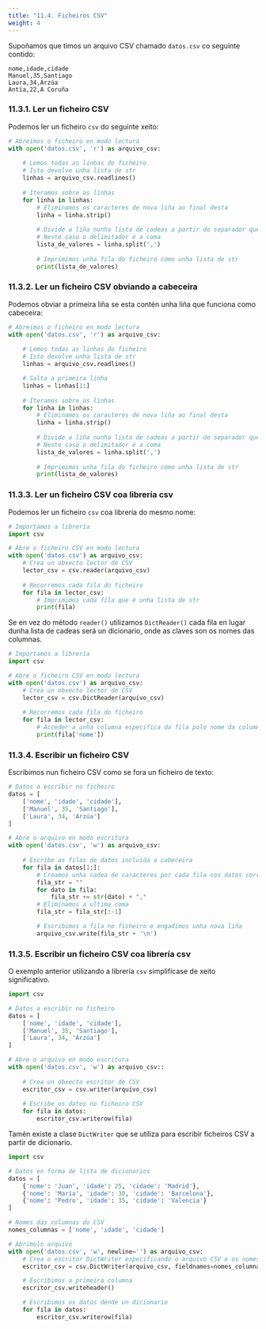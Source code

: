 ```yaml
---
title: "11.4. Ficheiros CSV"
weight: 4
---
```



Supoñamos que timos un arquivo CSV chamado `datos.csv` co seguinte contido:

```csv
nome,idade,cidade
Manuel,35,Santiago
Laura,34,Arzúa
Antía,22,A Coruña
```

### 11.3.1. Ler un ficheiro CSV

Podemos ler un ficheiro `csv` do seguinte xeito:

```python
# Abreimos o ficheiro en modo lectura
with open('datos.csv', 'r') as arquivo_csv:
    
    # Lemos todas as linhas do ficheiro
    # Isto devolve unha lista de str
    linhas = arquivo_csv.readlines()
    
    # Iteramos sobre as linhas
    for linha in linhas:
        # Eliminamos os caracteres de nova liña ao final desta
        linha = linha.strip()
        
        # Divide a liña nunha lista de cadeas a partir do separador que se pasa como argumento
        # Neste caso o delimitador é a coma
        lista_de_valores = linha.split(',')
        
        # Imprimimos unha fila do ficheiro como unha lista de str
        print(lista_de_valores)
```

### 11.3.2. Ler un ficheiro CSV obviando a cabeceira

Podemos obviar a primeira liña se esta contén unha liña que funciona como cabeceira:

```python
# Abreimos o ficheiro en modo lectura
with open('datos.csv', 'r') as arquivo_csv:
    
    # Lemos todas as linhas do ficheiro
    # Isto devolve unha lista de str
    linhas = arquivo_csv.readlines()

    # Salta a primeira linha
    linhas = linhas[1:]
    
    # Iteramos sobre as linhas
    for linha in linhas:
        # Eliminamos os caracteres de nova liña ao final desta
        linha = linha.strip()
        
        # Divide a liña nunha lista de cadeas a partir do separador que se pasa como argumento
        # Neste caso o delimitador é a coma
        lista_de_valores = linha.split(',')
        
        # Imprimimos unha fila do ficheiro como unha lista de str
        print(lista_de_valores)
```

### 11.3.3. Ler un ficheiro CSV coa librería csv

Podemos ler un ficheiro `csv` coa librería do mesmo nome:

```python
# Importamos a librería
import csv

# Abre o ficheiro CSV en modo lectura
with open('datos.csv') as arquivo_csv:
    # Crea un obxecto lector de CSV
    lector_csv = csv.reader(arquivo_csv)
    
    # Recorremos cada fila do ficheiro
    for fila in lector_csv:
        # Imprimimos cada fila que é unha lista de str
        print(fila)
```

Se en vez do método `reader()` utilizamos `DictReader()` cada fila en lugar dunha lista de cadeas será un dicionario, onde as claves son os nomes das columnas.

```python
# Importamos a librería
import csv

# Abre o ficheiro CSV en modo lectura
with open('datos.csv') as arquivo_csv:
    # Crea un obxecto lector de CSV
    lector_csv = csv.DictReader(arquivo_csv)
    
    # Recorremos cada fila do ficheiro
    for fila in lector_csv:
        # Acceder a unha columna especifica da fila polo nome da columna
        print(fila['nome'])
```


### 11.3.4. Escribir un ficheiro CSV

Escribimos nun ficheiro CSV como se fora un ficheiro de texto:

```python
# Datos a escribir no ficheiro
datos = [
    ['nome', 'idade', 'cidade'],
    ['Manuel', 35, 'Santiago'],
    ['Laura', 34, 'Arzúa']
]

# Abre o arquivo en modo escritura
with open('datos.csv', 'w') as arquivo_csv:
    
    # Escribe as filas de datos incluida a cabeceira
    for fila in datos[1:]:
        # Creamos unha cadea de caracteres por cada fila cos datos correspondentes
        fila_str = ""
        for dato in fila:
            fila_str += str(dato) + ","
        # Eliminamos a ultima coma
        fila_str = fila_str[:-1]

        # Escribimos a fila no ficheiro e engadimos unha nova liña
        arquivo_csv.write(fila_str + '\n')
```

### 11.3.5. Escribir un ficheiro CSV coa librería csv

O exemplo anterior utilizando a librería `csv` simplifícase de xeito significativo.


```python
import csv

# Datos a escribir no ficheiro
datos = [
    ['nome', 'idade', 'cidade'],
    ['Manuel', 35, 'Santiago'],
    ['Laura', 34, 'Arzúa']
]

# Abre o arquivo en modo escritura
with open('datos.csv', 'w') as arquivo_csv::
    
    # Crea un obxecto escritor de CSV
    escritor_csv = csv.writer(arquivo_csv)
    
    # Escribe os datos no ficheiro CSV
    for fila in datos:
        escritor_csv.writerow(fila)
```

Tamén existe a clase `DictWriter` que se utiliza para escribir ficheiros CSV a partir de dicionario.

```python
import csv

# Datos en forma de lista de dicionarios
datos = [
    {'nome': 'Juan', 'idade': 25, 'cidade': 'Madrid'},
    {'nome': 'María', 'idade': 30, 'cidade': 'Barcelona'},
    {'nome': 'Pedro', 'idade': 35, 'cidade': 'Valencia'}
]

# Nomes das columnas do CSV
nomes_columnas = ['nome', 'idade', 'cidade']

# Abrimolo arquivo
with open('datos.csv', 'w', newline='') as arquivo_csv:
    # Crea o escritor DictWriter especificando o arquivo CSV e os nomes das columnas
    escritor_csv = csv.DictWriter(arquivo_csv, fieldnames=nomes_columnas)

    # Escribimos a primeira columna
    escritor_csv.writeheader()

    # Escribimos os datos dende un dicionario
    for fila in datos:
        escritor_csv.writerow(fila)
```
